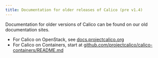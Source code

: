 ```yaml
---
title: Documentation for older releases of Calico (pre v1.4)
---
```


Documentation for older versions of Calico can be found on our old documentation sites.

-  For Calico on OpenStack, see [docs.projectcalico.org](http://docs.projectcalico.org)
-  For Calico on Containers, start at [github.com/projectcalico/calico-containers/README.md](https://github.com/projectcalico/calico-containers/blob/v0.21.0/README.md)
